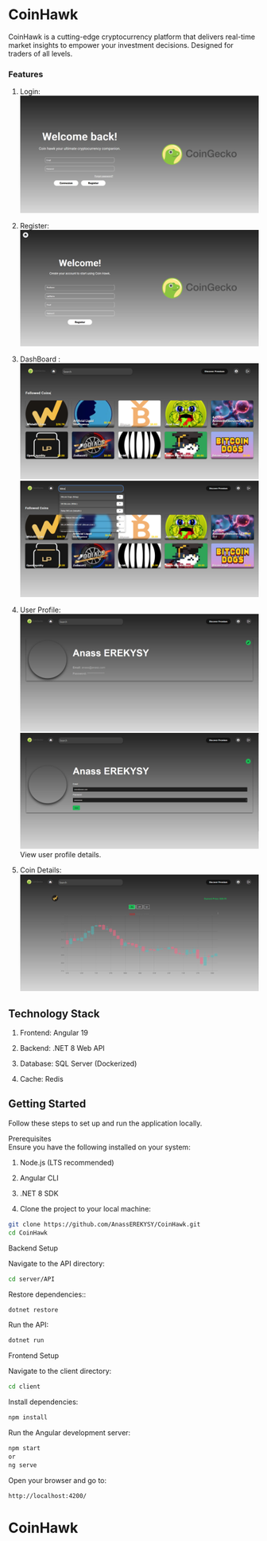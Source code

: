 # CoinHawk

CoinHawk is a cutting-edge cryptocurrency  platform that delivers real-time market insights to empower your investment decisions.
Designed for traders of all levels.

### Features

1. Login: 
    ![CoinHawk Login](assets/Login.png)

2. Register: 
    ![CoinHawk Register](assets/Register.png)

3. DashBoard : 
    ![CoinHawk Dahsboard](assets/Coin-Dashboard.png)
    ![CoinHawk Search](assets/Search.png)

4. User Profile: 
    ![CoinHawk Profile](assets/Profile-1.png)
    ![CoinHawk Profile](assets/Profile-2.png)
    View user profile details.

5. Coin Details: 
    ![CoinHawk Details](assets/Coin-Details.png)

## Technology Stack

1. Frontend: Angular 19

2. Backend: .NET 8 Web API

3. Database: SQL Server (Dockerized)

4. Cache: Redis

## Getting Started
Follow these steps to set up and run the application locally.


Prerequisites  
Ensure you have the following installed on your system:

1. Node.js (LTS recommended)

2. Angular CLI

3. .NET 8 SDK

4. Clone the project to your local machine:

```bash
git clone https://github.com/AnassEREKYSY/CoinHawk.git
cd CoinHawk
```

Backend Setup

Navigate to the API directory:
```bash
cd server/API
```

Restore dependencies::
```bash
dotnet restore
```

Run the API:
```bash
dotnet run
```


Frontend Setup

Navigate to the client directory:
```bash
cd client
```

Install dependencies:
```bash
npm install
```

Run the Angular development server:
```bash
npm start 
or 
ng serve
```

Open your browser and go to:
```bash
http://localhost:4200/
```
# CoinHawk